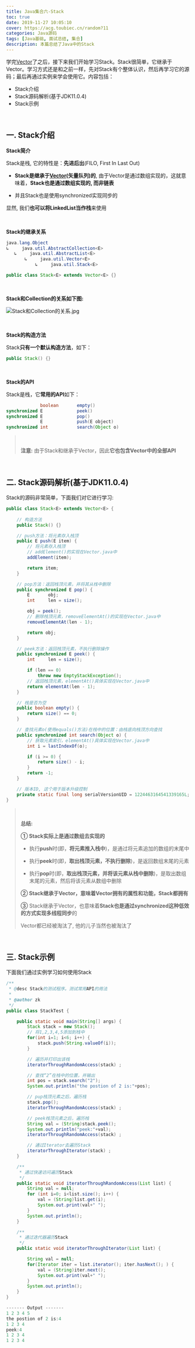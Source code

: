 ```yaml
---
title: Java集合六-Stack
toc: true
date: 2019-11-27 10:05:10
cover: https://acg.toubiec.cn/random?11
categories: Java源码
tags: [Java基础, 面试总结, 集合]
description: 本篇总结了Java中的Stack
---
```


学完[Vector](https://jasonkayzk.github.io/2019/11/26/Java%E9%9B%86%E5%90%88%E4%BA%94-Vector/)了之后，接下来我们开始学习Stack。Stack很简单，它继承于Vector。学习方式还是和之前一样，先对Stack有个整体认识，然后再学习它的源码；最后再通过实例来学会使用它。内容包括：

-   Stack介绍
-   Stack源码解析(基于JDK11.0.4)
-   Stack示例

<br/>

<!--more-->

## 一. Stack介绍

**Stack简介**

 Stack是栈, 它的特性是：**先进后出**(FILO, First In Last Out)

-   **Stack是继承于[Vector](https://jasonkayzk.github.io/2019/11/26/Java%E9%9B%86%E5%90%88%E4%BA%94-Vector/)(矢量队列)的**, 由于Vector是通过数组实现的，这就意味着，**Stack也是通过数组实现的, 而非链表**

    

-   并且Stack也是使用synchronized实现同步的

显然, 我们**也可以将LinkedList当作栈**来使用

<br/>

**Stack的继承关系**

```java
java.lang.Object
↳     java.util.AbstractCollection<E>
   ↳     java.util.AbstractList<E>
       ↳     java.util.Vector<E>
           ↳     java.util.Stack<E>

public class Stack<E> extends Vector<E> {}
```

<br/>

**Stack和Collection的关系如下图:**

![Stack和Collection的关系.jpg](https://cdn.jsdelivr.net/gh/jasonkayzk/blog_static@master/images/Stack和Collection的关系.jpg)

<br/>

**Stack的构造方法**

Stack**只有一个默认构造方法**，如下：

```java
public Stack() {}
```

<br/>

**Stack的API**

Stack是栈，它**常用的API**如下：

```java
             boolean       empty()
synchronized E             peek()
synchronized E             pop()
             E             push(E object)
synchronized int           search(Object o)
```

>   <br/>
>
>   **注意:** 由于Stack和继承于Vector，因此**它也包含Vector中的全部API**

<br/>

## 二. Stack源码解析(基于JDK11.0.4)

Stack的源码非常简单，下面我们对它进行学习:

```java
public class Stack<E> extends Vector<E> {
    
    // 构造方法
    public Stack() {}

    // push方法：将元素存入栈顶
    public E push(E item) {
        // 将元素存入栈顶
        // addElement()的实现在Vector.java中
        addElement(item);

        return item;
    }

    // pop方法：返回栈顶元素，并将其从栈中删除
    public synchronized E pop() {
        E       obj;
        int     len = size();

        obj = peek();
        // 删除栈顶元素，removeElementAt()的实现在Vector.java中
        removeElementAt(len - 1);

        return obj;
    }

    // peek方法：返回栈顶元素，不执行删除操作
    public synchronized E peek() {
        int     len = size();

        if (len == 0)
            throw new EmptyStackException();
        // 返回栈顶元素，elementAt()具体实现在Vector.java中
        return elementAt(len - 1);
    }

    // 栈是否为空
    public boolean empty() {
        return size() == 0;
    }

    // 查找元素o(使用equals()方法)在栈中的位置：由栈底向栈顶方向查找
    public synchronized int search(Object o) {
        // 获取元素索引，elementAt()具体实现在Vector.java中
        int i = lastIndexOf(o);

        if (i >= 0) {
            return size() - i;
        }
        return -1;
    }

    // 版本ID, 这个用于版本升级控制
    private static final long serialVersionUID = 1224463164541339165L;
}

```

><br/>
>
>**总结:**
>
>**① Stack实际上是通过数组去实现的**
>
>-   执行**push**时(即，**将元素推入栈中**)，是通过将元素追加的数组的末尾中
>
>    
>
>-   执行**peek**时(即，**取出栈顶元素，不执行删除**)，是返回数组末尾的元素
>
>    
>
>-   执行**pop**时(即，**取出栈顶元素，并将该元素从栈中删除**)，是取出数组末尾的元素，然后将该元素从数组中删除
>
>    
>
>**② Stack继承于Vector，意味着Vector拥有的属性和功能，Stack都拥有**
>
>**③** Stack继承于Vector，也意味着**Stack也是通过synchronized这种低效的方式实现多线程同步**的
>
>Vector都已经被淘汰了, 他的儿子当然也被淘汰了

<br/>

## 三. Stack示例

下面我们通过实例学习如何使用Stack

```java
/**
 * @desc Stack的测试程序。测试常用API的用法
 *
 * @author zk
 */
public class StackTest {

    public static void main(String[] args) {
        Stack stack = new Stack();
        // 将1,2,3,4,5添加到栈中
        for(int i=1; i<6; i++) {
            stack.push(String.valueOf(i));
        }

        // 遍历并打印出该栈
        iteratorThroughRandomAccess(stack) ;

        // 查找“2”在栈中的位置，并输出
        int pos = stack.search("2");
        System.out.println("the postion of 2 is:"+pos);

        // pup栈顶元素之后，遍历栈
        stack.pop();
        iteratorThroughRandomAccess(stack) ;

        // peek栈顶元素之后，遍历栈
        String val = (String)stack.peek();
        System.out.println("peek:"+val);
        iteratorThroughRandomAccess(stack) ;

        // 通过Iterator去遍历Stack
        iteratorThroughIterator(stack) ;
    }

    /**
     * 通过快速访问遍历Stack
     */
    public static void iteratorThroughRandomAccess(List list) {
        String val = null;
        for (int i=0; i<list.size(); i++) {
            val = (String)list.get(i);
            System.out.print(val+" ");
        }
        System.out.println();
    }

    /**
     * 通过迭代器遍历Stack
     */
    public static void iteratorThroughIterator(List list) {

        String val = null;
        for(Iterator iter = list.iterator(); iter.hasNext(); ) {
            val = (String)iter.next();
            System.out.print(val+" ");
        }
        System.out.println();
    }
}

------- Output -------
1 2 3 4 5 
the postion of 2 is:4
1 2 3 4 
peek:4
1 2 3 4 
1 2 3 4
```

<br/>
